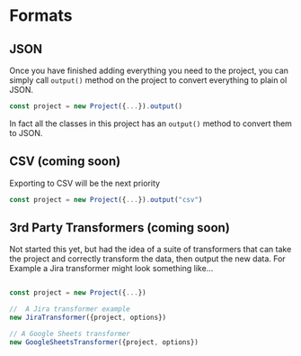 # Formats

## JSON

Once you have finished adding everything you need to the project, you can simply call `output()` method on the project to convert everything to plain ol JSON.

```typescript
const project = new Project({...}).output()
```

In fact all the classes in this project has an `output()` method to convert them to JSON.

## CSV (coming soon)

Exporting to CSV will be the next priority

```typescript
const project = new Project({...}).output("csv")
```

## 3rd Party Transformers (coming soon)

Not started this yet, but had the idea of a suite of transformers that can take the project and correctly transform the data, then output the new data. For Example a Jira transformer might look something like...

```typescript

const project = new Project({...})

//  A Jira transformer example
new JiraTransformer({project, options})

// A Google Sheets transformer
new GoogleSheetsTransformer({project, options})

```
